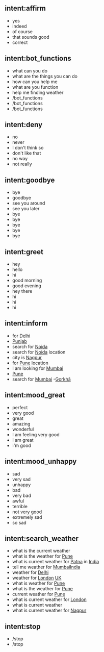 ## intent:affirm
- yes
- indeed
- of course
- that sounds good
- correct

## intent:bot_functions
- what can you do
- what are the things you can do
- how can you help me
- what are you function
- help me finding weather
- /bot_functions
- /bot_functions
- /bot_functions

## intent:deny
- no
- never
- I don't think so
- don't like that
- no way
- not really

## intent:goodbye
- bye
- goodbye
- see you around
- see you later
- bye
- bye
- bye
- bye
- bye

## intent:greet
- hey
- hello
- hi
- good morning
- good evening
- hey there
- hi
- hi
- hi

## intent:inform
- for [Delhi](City)
- [Punjab](City)
- search for [Noida](city)
- search for [Noida](city) location
- city is [Nagpur](city)
- for [Pune](city) location
- I am looking for [Mumbai](city)
- [Pune](city)
- search for [Mumbai](city)
-[Gorkhā](city)

## intent:mood_great
- perfect
- very good
- great
- amazing
- wonderful
- I am feeling very good
- I am great
- I'm good

## intent:mood_unhappy
- sad
- very sad
- unhappy
- bad
- very bad
- awful
- terrible
- not very good
- extremely sad
- so sad

## intent:search_weather
- what is the current weather
- what is the weather for [Pune](city)
- what is current weather for [Patna](city) in [India](country)
- tell me weather for [Mumbai](city)[India](country)
- weather for [Delhi](city)
- weather for [London](city) [UK](country)
- what is weather for [Pune](city)
- what is the weather for [Pune](city)
- current weather for [Pune](city)
- what is current weather for [London](city)
- what is current weather
- what is current weather for [Nagpur](city)

## intent:stop
- /stop
- /stop

